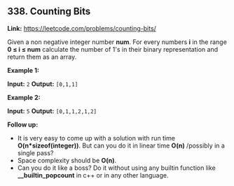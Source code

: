 ## 338. Counting Bits

**Link:** https://leetcode.com/problems/counting-bits/

Given a non negative integer number **num**. For every numbers **i** in the range **0 ≤ i ≤ num** calculate the number of 1's in their binary representation and return them as an array.

**Example 1:**

**Input:** `2`
**Output:** `[0,1,1]`

**Example 2:**

**Input:** `5`
**Output:** `[0,1,1,2,1,2]`


**Follow up:**

*   It is very easy to come up with a solution with run time **O(n*sizeof(integer))**. But can you do it in linear time **O(n)** /possibly in a single pass?
*   Space complexity should be **O(n)**.
*   Can you do it like a boss? Do it without using any builtin function like **__builtin_popcount** in c++ or in any other language.